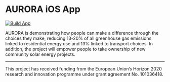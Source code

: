 # AURORA iOS App

[![Build App](https://github.com/AURORA-H2020/AURORA-iOS/actions/workflows/build_app.yml/badge.svg)](https://github.com/AURORA-H2020/AURORA-iOS/actions/workflows/build_app.yml)

AURORA is demonstrating how people can make a difference through the choices they make, reducing 13-20% of all greenhouse gas emissions linked to residential energy use and 13% linked to transport choices. In addition, the project will empower people to take ownership of new community solar energy projects.

---

This project has received funding from the European Union’s Horizon 2020 research and innovation programme under grant agreement No. 101036418.
